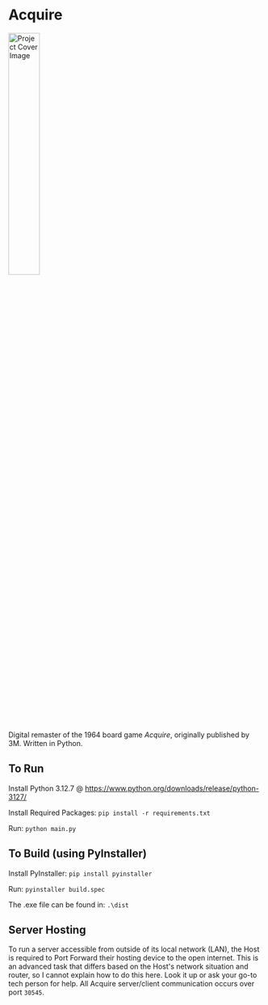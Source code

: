 # Acquire

<img src="acquire_boxart_glitching.png" alt="Project Cover Image" width=35% height=35%>

Digital remaster of the 1964 board game *Acquire*, originally published by 3M. Written in Python.

## To Run

Install Python 3.12.7 @ <https://www.python.org/downloads/release/python-3127/>

Install Required Packages: `pip install -r requirements.txt`

Run: `python main.py`

## To Build (using PyInstaller)

Install PyInstaller: `pip install pyinstaller`

Run: `pyinstaller build.spec`

The .exe file can be found in: `.\dist`

## Server Hosting

To run a server accessible from outside of its local network (LAN), the Host is required to Port Forward their hosting device to the open internet. This is an advanced task that differs based on the Host's network situation and router, so I cannot explain how to do this here. Look it up or ask your go-to tech person for help. All Acquire server/client communication occurs over port `30545`.
